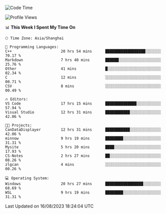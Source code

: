 <!--START_SECTION:waka-->
![Code Time](http://img.shields.io/badge/Code%20Time-1%2C170%20hrs%205%20mins-blue)

![Profile Views](http://img.shields.io/badge/Profile%20Views-1-blue)

📊 **This Week I Spent My Time On** 

```text
🕑︎ Time Zone: Asia/Shanghai

💬 Programming Languages: 
C++                      20 hrs 54 mins      ██████████████████░░░░░░░   70.17 % 
Markdown                 7 hrs 40 mins       ██████░░░░░░░░░░░░░░░░░░░   25.76 % 
Other                    41 mins             █░░░░░░░░░░░░░░░░░░░░░░░░   02.34 % 
C                        12 mins             ░░░░░░░░░░░░░░░░░░░░░░░░░   00.71 % 
CSV                      8 mins              ░░░░░░░░░░░░░░░░░░░░░░░░░   00.49 % 

🔥 Editors: 
VS Code                  17 hrs 15 mins      ██████████████░░░░░░░░░░░   57.94 % 
Visual Studio            12 hrs 31 mins      ███████████░░░░░░░░░░░░░░   42.06 % 

🐱‍💻 Projects: 
CanDataDisplayer         12 hrs 31 mins      ███████████░░░░░░░░░░░░░░   42.06 % 
minnow                   9 hrs 19 mins       ████████░░░░░░░░░░░░░░░░░   31.31 % 
Mysite                   5 hrs 20 mins       ████░░░░░░░░░░░░░░░░░░░░░   17.93 % 
CS-Notes                 2 hrs 27 mins       ██░░░░░░░░░░░░░░░░░░░░░░░   08.26 % 
zlgcan                   4 mins              ░░░░░░░░░░░░░░░░░░░░░░░░░   00.26 % 

💻 Operating System: 
Windows                  20 hrs 27 mins      █████████████████░░░░░░░░   68.69 % 
WSL                      9 hrs 19 mins       ████████░░░░░░░░░░░░░░░░░   31.31 % 
```


 Last Updated on 16/08/2023 18:24:04 UTC
<!--END_SECTION:waka-->